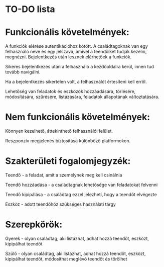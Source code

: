 # TO-DO lista

# Funkcionális követelmények:
A funkciók elérése autentikációhoz kötött. A családtagoknak van egy felhasználó neve és egy jelszava,
amivel a teendőiket tudják kezelni, megnézni. Bejelentkezés után lesznek elérhetőek a funkciók.

Sikeres bejelentkezés után a felhasználó a kezdőoldalra kerül, innen tud tovább navigálni.

Ha a bejelentkezés sikertelen volt, a felhasználót értesíteni kell erről.

Lehetőség van feladatok és eszközök hozzáadására, törlésére, módosítására, szűrésére, listázására, feladatok állapotának változtatására.

# Nem funkcionális követelmények:
Könnyen kezelhető, áttekinthető felhasználói felület.

Reszponzív megjelenés biztosítása különböző platformokon.

# Szakterületi fogalomjegyzék:
Teendő - a feladat, amit a személynek meg kell csinálnia

Teendő hozzáadása - a családtagnak lehetősége van feladatokat felvenni

Teendő kipipálása - a családtag ezzel jelezheti, hogy a teendőt elvégezte

Eszköz - adott teendőhöz szükséges használati tárgy

# Szerepkörök:
Gyerek - olyan családtag, aki listázhat, adhat hozzá teendőt, eszközt, kipipálhat teendőt

Szülő - olyan családtag, aki listázhat, adhat hozzá teendőt, eszközt, kipipálhat teendőt, módosíthat meglévő teendőt és törölhet
